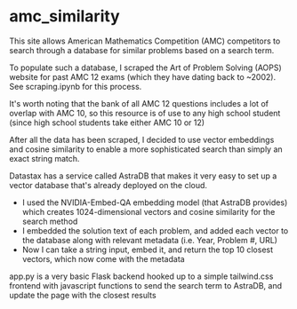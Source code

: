 # amc_similarity

This site allows American Mathematics Competition (AMC) competitors to search through a database for similar problems based on a search term.

To populate such a database, I scraped the Art of Problem Solving (AOPS) website for past AMC 12 exams (which they have dating back to ~2002). See scraping.ipynb for this process.

It's worth noting that the bank of all AMC 12 questions includes a lot of overlap with AMC 10, so this resource is of use to any high school student (since high school students take either AMC 10 or 12)

After all the data has been scraped, I decided to use vector embeddings and cosine similarity to enable a more sophisticated search than simply an exact string match.

Datastax has a service called AstraDB that makes it very easy to set up a vector database that's already deployed on the cloud.
- I used the NVIDIA-Embed-QA embedding model (that AstraDB provides) which creates 1024-dimensional vectors and cosine similarity for the search method
- I embedded the solution text of each problem, and added each vector to the database along with relevant metadata (i.e. Year, Problem #, URL)
- Now I can take a string input, embed it, and return the top 10 closest vectors, which now come with the metadata

app.py is a very basic Flask backend hooked up to a simple tailwind.css frontend with javascript functions to send the search term to AstraDB, and update the page with the closest results
